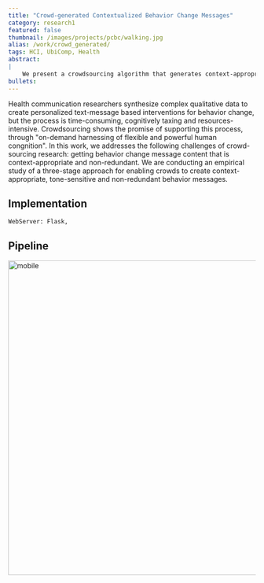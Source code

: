 ```yaml
---
title: "Crowd-generated Contextualized Behavior Change Messages"
category: research1
featured: false
thumbnail: /images/projects/pcbc/walking.jpg
alias: /work/crowd_generated/
tags: HCI, UbiComp, Health
abstract:
|
    We present a crowdsourcing algorithm that generates context-appropriate and tone-sensitive behavior messages. Our approach is the first to leverage crowd-workers for generating "fresh" messages.
bullets:
---
```


Health communication researchers synthesize complex qualitative data to create personalized text-message based interventions for behavior change, but the process is time-consuming, cognitively taxing and resources-intensive.  Crowdsourcing shows the promise of supporting this process, through "on-demand  harnessing of flexible and powerful human congnition". In this work, we addresses the following challenges of crowd-sourcing research: getting behavior change message content that is context-appropriate and non-redundant. We are conducting an empirical study of a three-stage approach for enabling crowds to create context-appropriate, tone-sensitive and non-redundant behavior messages.

## Implementation

	WebServer: Flask, 

## Pipeline
<p><img width="640px" src="/images/projects/pcbc/crowd_pipelne.png" alt="mobile"></p>
